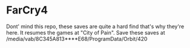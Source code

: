 # FarCry4

Dont' mind this repo, these saves are quite a hard find that's why they're here. 
It resumes the games at "City of Pain".
Save these saves at 
/media/vab/8C345A813****E68/ProgramData/Orbit/420
